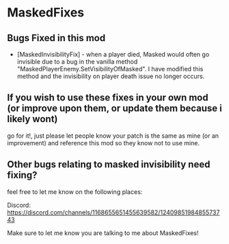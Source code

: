 # MaskedFixes

## Bugs Fixed in this mod
+ [MaskedInvisibilityFix] - when a player died, Masked would often go invisible due to a bug in the vanilla method "MaskedPlayerEnemy.SetVisibilityOfMasked". I have modified this method and the invisibility on player death issue no longer occurs.

## If you wish to use these fixes in your own mod (or improve upon them, or update them because i likely wont)
go for it!, just please let people know your patch is the same as mine (or an improvement) and reference this mod so they know not to use mine.

## Other bugs relating to masked invisibility need fixing?
feel free to let me know on the following places:

Discord: https://discord.com/channels/1168655651455639582/1240985198485573743

Make sure to let me know you are talking to me about MaskedFixes!

